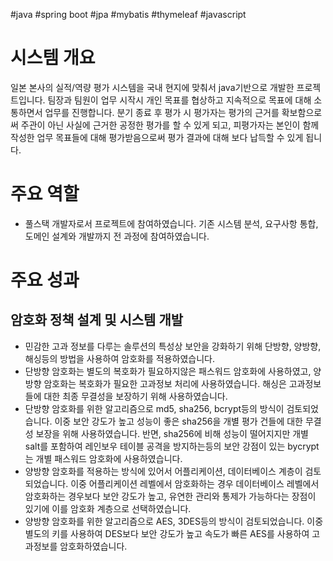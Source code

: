 #java #spring boot #jpa #mybatis #thymeleaf #javascript

# 시스템 개요
일본 본사의 실적/역량 평가 시스템을 국내 현지에 맞춰서 java기반으로 개발한 프로젝트입니다. 
팀장과 팀원이 업무 시작시 개인 목표를 협상하고 지속적으로 목표에 대해 소통하면서 업무를 진행합니다.
분기 종료 후 평가 시 평가자는 평가의 근거를 확보함으로써 주관이 아닌 사실에 근거한 공정한 평가를 할 수 있게 되고,
피평가자는 본인이 함께 작성한 업무 목표들에 대해 평가받음으로써 평가 결과에 대해 보다 납득할 수 있게 됩니다.

# 주요 역할
- 풀스택 개발자로서 프로젝트에 참여하였습니다. 기존 시스템 분석, 요구사항 통합, 도메인 설계와 개발까지 전 과정에 참여하였습니다.

# 주요 성과
## 암호화 정책 설계 및 시스템 개발
- 민감한 고과 정보를 다루는 솔루션의 특성상 보안을 강화하기 위해 단방향, 양방향, 해싱등의 방법을 사용하여 암호화를 적용하였습니다.
- 단방향 암호화는 별도의 복호화가 필요하지않은 패스워드 암호화에 사용하였고, 양방향 암호화는 복호화가 필요한 고과정보 처리에 사용하였습니다. 해싱은 고과정보들에 대한 최종 무결성을 보장하기 위해 사용하였습니다.
- 단방향 암호화를 위한 알고리즘으로 md5, sha256, bcrypt등의 방식이 검토되었습니다. 이중 보안 강도가 높고 성능이 좋은 sha256을 개별 평가 건들에 대한 무결성 보장을 위해 사용하였습니다. 반면, sha256에 비해 성능이 떨어지지만 개별 salt를 포함하여 레인보우 테이블 공격을 방지하는등의 보안 강점이 있는 bycrypt는 개별 패스워드 암호화에 사용하였습니다.
- 양방향 암호화를 적용하는 방식에 있어서 어플리케이션, 데이터베이스 계층이 검토 되었습니다. 이중 어플리케이션 레벨에서 암호화하는 경우 데이터베이스 레벨에서 암호화하는 경우보다 보안 강도가 높고, 유연한 관리와 통제가 가능하다는 장점이 있기에 이를 암호화 계층으로 선택하였습니다.
- 양방향 암호화를 위한 알고리즘으로 AES, 3DES등의 방식이 검토되었습니다. 이중 별도의 키를 사용하여 DES보다 보안 강도가 높고 속도가 빠른 AES를 사용하여 고과정보를 암호화하였습니다.